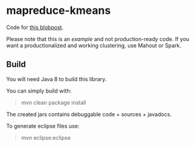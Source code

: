 # mapreduce-kmeans

Code for [this blobpost](http://codingwiththomas.blogspot.com/2011/05/k-means-clustering-with-mapreduce.html).

Please note that this is an *example* and not production-ready code. If you want a productionalized and working clustering, use Mahout or Spark.

Build
-----

You will need Java 8 to build this library.

You can simply build with:
 
> mvn clean package install

The created jars contains debuggable code + sources + javadocs.


To generate eclipse files use:

> mvn eclipse:eclipse

